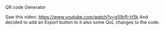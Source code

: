 QR code Generator

Saw this video: https://www.youtube.com/watch?v=g1j9rR-H1lk
And decided to add an Export button to it also some QoL changes to the code.
